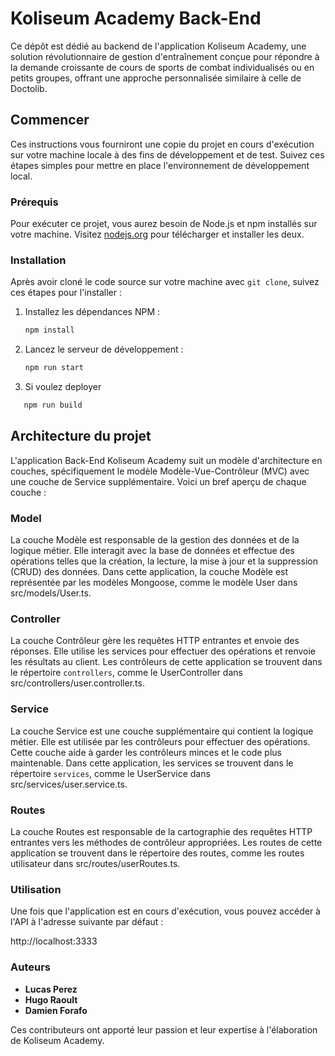 # Koliseum Academy Back-End

Ce dépôt est dédié au backend de l'application Koliseum Academy, une solution révolutionnaire de gestion d'entraînement conçue pour répondre à la demande croissante de cours de sports de combat individualisés ou en petits groupes, offrant une approche personnalisée similaire à celle de Doctolib.

## Commencer

Ces instructions vous fourniront une copie du projet en cours d'exécution sur votre machine locale à des fins de développement et de test. Suivez ces étapes simples pour mettre en place l'environnement de développement local.

### Prérequis

Pour exécuter ce projet, vous aurez besoin de Node.js et npm installés sur votre machine. Visitez [nodejs.org](https://nodejs.org/en/download/) pour télécharger et installer les deux.

### Installation

Après avoir cloné le code source sur votre machine avec `git clone`, suivez ces étapes pour l'installer :

1. Installez les dépendances NPM :

   ```bash
   npm install
   ```

2. Lancez le serveur de développement :

   ```bash
   npm run start
   ```

3. Si voulez deployer

```bash
   npm run build
```

## Architecture du projet

L'application Back-End Koliseum Academy suit un modèle d'architecture en couches, spécifiquement le modèle Modèle-Vue-Contrôleur (MVC) avec une couche de Service supplémentaire. Voici un bref aperçu de chaque couche :

### Model

La couche Modèle est responsable de la gestion des données et de la logique métier. Elle interagit avec la base de données et effectue des opérations telles que la création, la lecture, la mise à jour et la suppression (CRUD) des données. Dans cette application, la couche Modèle est représentée par les modèles Mongoose, comme le modèle User dans src/models/User.ts.

### Controller

La couche Contrôleur gère les requêtes HTTP entrantes et envoie des réponses. Elle utilise les services pour effectuer des opérations et renvoie les résultats au client. Les contrôleurs de cette application se trouvent dans le répertoire `controllers`, comme le UserController dans src/controllers/user.controller.ts.

### Service

La couche Service est une couche supplémentaire qui contient la logique métier. Elle est utilisée par les contrôleurs pour effectuer des opérations. Cette couche aide à garder les contrôleurs minces et le code plus maintenable. Dans cette application, les services se trouvent dans le répertoire `services`, comme le UserService dans src/services/user.service.ts.

### Routes

La couche Routes est responsable de la cartographie des requêtes HTTP entrantes vers les méthodes de contrôleur appropriées. Les routes de cette application se trouvent dans le répertoire des routes, comme les routes utilisateur dans src/routes/userRoutes.ts.

### Utilisation

Une fois que l'application est en cours d'exécution, vous pouvez accéder à l'API à l'adresse suivante par défaut :

http://localhost:3333

### Auteurs

- **Lucas Perez**
- **Hugo Raoult**
- **Damien Forafo**

Ces contributeurs ont apporté leur passion et leur expertise à l'élaboration de Koliseum Academy.
